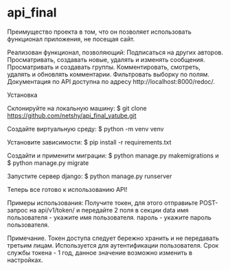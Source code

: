 # api_final

Преимущество проекта в том, что он позволяет использовать функционал приложения, не посещая сайт.

Реализован функционал, позволяющий:
Подписаться на других авторов.
Просматривать, создавать новые, удалять и изменять сообщения.
Просматривать и создавать группы.
Комментировать, смотреть, удалять и обновлять комментарии.
Фильтровать выборку по полям.
Документация по API доступна по адресу http://localhost:8000/redoc/.

Установка

Склонируйте на локальную машину:
$ git clone https://github.com/netshy/api_final_yatube.git

Создайте виртуальную среду:
$ python -m venv venv

Установите зависимости:
$ pip install -r requirements.txt

Создайти и применити миграции:
$ python manage.py makemigrations и $ python manage.py migrate

Запустите сервер django:
$ python manage.py runserver

Теперь все готово к использованию API!

Примеры использования:
Получите токен, для этого отправиьте POST-запрос на api/v1/token/ и передайте 2 поля в секции data
имя пользователя - укажите имя пользователя.
пароль - укажите пароль пользователя.

Примечание.
Токен доступа следует бережно хранить и не передавать третьим лицам. Используется для аутентификации пользователя.
Срок службы токена - 1 год, данное значение возможно изменить в настройках.

